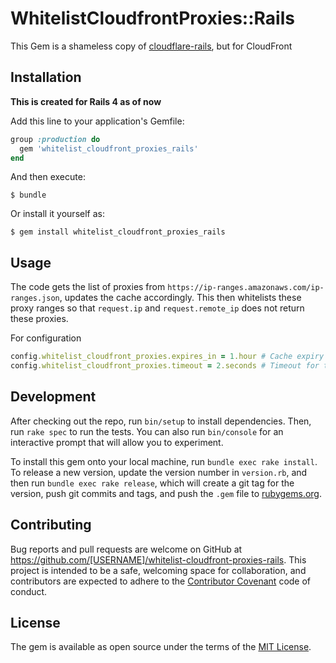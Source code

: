 # WhitelistCloudfrontProxies::Rails

This Gem is a shameless copy of [cloudflare-rails](https://github.com/modosc/cloudflare-rails), but for CloudFront

## Installation

__This is created for Rails 4 as of now__

Add this line to your application's Gemfile:

```ruby
group :production do
  gem 'whitelist_cloudfront_proxies_rails'
end
```

And then execute:

    $ bundle

Or install it yourself as:

    $ gem install whitelist_cloudfront_proxies_rails

## Usage

The code gets the list of proxies from `https://ip-ranges.amazonaws.com/ip-ranges.json`, updates the cache accordingly. This then whitelists these proxy ranges so that `request.ip` and `request.remote_ip` does not return these proxies.

For configuration

```ruby
config.whitelist_cloudfront_proxies.expires_in = 1.hour # Cache expiry for the ips
config.whitelist_cloudfront_proxies.timeout = 2.seconds # Timeout for the http access
```

## Development

After checking out the repo, run `bin/setup` to install dependencies. Then, run `rake spec` to run the tests. You can also run `bin/console` for an interactive prompt that will allow you to experiment.

To install this gem onto your local machine, run `bundle exec rake install`. To release a new version, update the version number in `version.rb`, and then run `bundle exec rake release`, which will create a git tag for the version, push git commits and tags, and push the `.gem` file to [rubygems.org](https://rubygems.org).

## Contributing

Bug reports and pull requests are welcome on GitHub at https://github.com/[USERNAME]/whitelist-cloudfront-proxies-rails. This project is intended to be a safe, welcoming space for collaboration, and contributors are expected to adhere to the [Contributor Covenant](http://contributor-covenant.org) code of conduct.


## License

The gem is available as open source under the terms of the [MIT License](http://opensource.org/licenses/MIT).

